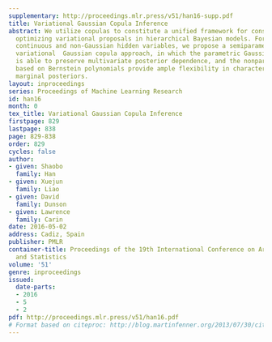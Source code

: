 ```yaml
---
supplementary: http://proceedings.mlr.press/v51/han16-supp.pdf
title: Variational Gaussian Copula Inference
abstract: We utilize copulas to constitute a unified framework for constructing and
  optimizing variational proposals in hierarchical Bayesian models. For models with
  continuous and non-Gaussian hidden variables, we propose a semiparametric and automated
  variational  Gaussian copula approach, in which the parametric Gaussian copula family
  is able to preserve multivariate posterior dependence, and the nonparametric transformations
  based on Bernstein polynomials provide ample flexibility in characterizing the univariate
  marginal posteriors.
layout: inproceedings
series: Proceedings of Machine Learning Research
id: han16
month: 0
tex_title: Variational Gaussian Copula Inference
firstpage: 829
lastpage: 838
page: 829-838
order: 829
cycles: false
author:
- given: Shaobo
  family: Han
- given: Xuejun
  family: Liao
- given: David
  family: Dunson
- given: Lawrence
  family: Carin
date: 2016-05-02
address: Cadiz, Spain
publisher: PMLR
container-title: Proceedings of the 19th International Conference on Artificial Intelligence
  and Statistics
volume: '51'
genre: inproceedings
issued:
  date-parts:
  - 2016
  - 5
  - 2
pdf: http://proceedings.mlr.press/v51/han16.pdf
# Format based on citeproc: http://blog.martinfenner.org/2013/07/30/citeproc-yaml-for-bibliographies/
---
```

